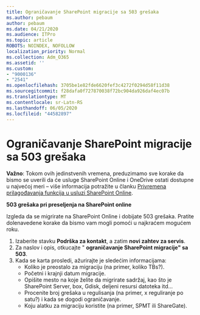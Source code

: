 ```yaml
---
title: Ograničavanje SharePoint migracije sa 503 grešaka
ms.author: pebaum
author: pebaum
ms.date: 04/21/2020
ms.audience: ITPro
ms.topic: article
ROBOTS: NOINDEX, NOFOLLOW
localization_priority: Normal
ms.collection: Adm_O365
ms.assetid: ''
ms.custom:
- "9000136"
- "2541"
ms.openlocfilehash: 3705be1e82fde6620fef3c4272f0294d58f11d38
ms.sourcegitcommit: f28dafa0f727870038f72bc904da926daf4ec07b
ms.translationtype: MT
ms.contentlocale: sr-Latn-RS
ms.lasthandoff: 06/05/2020
ms.locfileid: "44582897"
---
```

# <a name="sharepoint-migration-throttling-with-503-errors"></a>Ograničavanje SharePoint migracije sa 503 grešaka

**Važno**: Tokom ovih jedinstvenih vremena, preduzimamo sve korake da bismo se uverili da će usluge SharePoint Online i OneDrive ostati dostupne u najvećoj meri – više informacija potražite u članku [Privremena prilagođavanja funkcija u usluzi SharePoint Online](https://aka.ms/ODSPAdjustments).

**503 grešaka pri preseljenja na SharePoint online**

Izgleda da se migrirate na SharePoint Online i dobijate 503 grešaka. Pratite dolenavedene korake da bismo vam mogli pomoći u najkraćem mogućem roku. 

1. Izaberite stavku **Podrška za kontakt**, a zatim **novi zahtev za servis**.
2. Za naslov i opis, otkucajte " **ograničavanje SharePoint migracije" sa 503**.
3. Kada se karta prosledi, ažurirajte je sledećim informacijama:
    - Koliko je preostalo za migraciju (na primer, koliko TBs?).
    - Početni i krajnji datum migracije.
    - Opišite mesto na koje želite da migrirate sadržaj, kao što je SharePoint Server, box, Gdisk, deljeni resursi datoteka itd...
    - Procenite broj grešaka u regulisanja (na primer, x reguliranje po satu?) i kada se dogodi ograničavanje.
    - Koju alatku za migraciju koristite (na primer, SPMT ili ShareGate).


